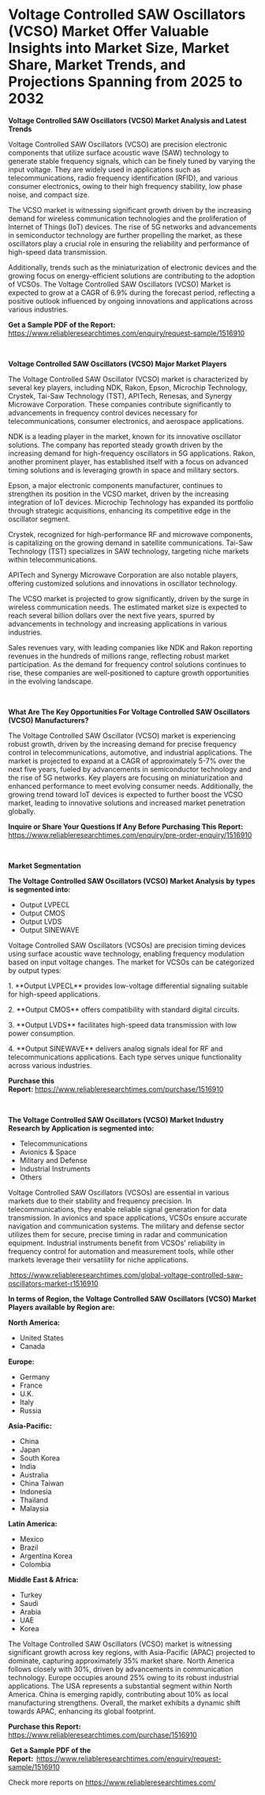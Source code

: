 <p><h1>Voltage Controlled SAW Oscillators (VCSO) Market Offer Valuable Insights into Market Size, Market Share, Market Trends, and Projections Spanning from 2025 to 2032</h1></p><p><strong>Voltage Controlled SAW Oscillators (VCSO) Market Analysis and Latest Trends</strong></p>
<p><p>Voltage Controlled SAW Oscillators (VCSO) are precision electronic components that utilize surface acoustic wave (SAW) technology to generate stable frequency signals, which can be finely tuned by varying the input voltage. They are widely used in applications such as telecommunications, radio frequency identification (RFID), and various consumer electronics, owing to their high frequency stability, low phase noise, and compact size.</p><p>The VCSO market is witnessing significant growth driven by the increasing demand for wireless communication technologies and the proliferation of Internet of Things (IoT) devices. The rise of 5G networks and advancements in semiconductor technology are further propelling the market, as these oscillators play a crucial role in ensuring the reliability and performance of high-speed data transmission.</p><p>Additionally, trends such as the miniaturization of electronic devices and the growing focus on energy-efficient solutions are contributing to the adoption of VCSOs. The Voltage Controlled SAW Oscillators (VCSO) Market is expected to grow at a CAGR of 6.9% during the forecast period, reflecting a positive outlook influenced by ongoing innovations and applications across various industries.</p></p>
<p><strong>Get a Sample PDF of the Report:&nbsp;</strong> <a href="https://www.reliableresearchtimes.com/enquiry/request-sample/1516910?utm_campaign=2292&utm_medium=2&utm_source=Github&utm_content=ia&utm_term=13022025&utm_id=voltage-controlled-saw-oscillators-vcso">https://www.reliableresearchtimes.com/enquiry/request-sample/1516910</a></p>
<p>&nbsp;</p>
<p><strong>Voltage Controlled SAW Oscillators (VCSO) Major Market Players</strong></p>
<p><p>The Voltage Controlled SAW Oscillator (VCSO) market is characterized by several key players, including NDK, Rakon, Epson, Microchip Technology, Crystek, Tai-Saw Technology (TST), APITech, Renesas, and Synergy Microwave Corporation. These companies contribute significantly to advancements in frequency control devices necessary for telecommunications, consumer electronics, and aerospace applications.</p><p>NDK is a leading player in the market, known for its innovative oscillator solutions. The company has reported steady growth driven by the increasing demand for high-frequency oscillators in 5G applications. Rakon, another prominent player, has established itself with a focus on advanced timing solutions and is leveraging growth in space and military sectors.</p><p>Epson, a major electronic components manufacturer, continues to strengthen its position in the VCSO market, driven by the increasing integration of IoT devices. Microchip Technology has expanded its portfolio through strategic acquisitions, enhancing its competitive edge in the oscillator segment.</p><p>Crystek, recognized for high-performance RF and microwave components, is capitalizing on the growing demand in satellite communications. Tai-Saw Technology (TST) specializes in SAW technology, targeting niche markets within telecommunications.</p><p>APITech and Synergy Microwave Corporation are also notable players, offering customized solutions and innovations in oscillator technology.</p><p>The VCSO market is projected to grow significantly, driven by the surge in wireless communication needs. The estimated market size is expected to reach several billion dollars over the next five years, spurred by advancements in technology and increasing applications in various industries.</p><p>Sales revenues vary, with leading companies like NDK and Rakon reporting revenues in the hundreds of millions range, reflecting robust market participation. As the demand for frequency control solutions continues to rise, these companies are well-positioned to capture growth opportunities in the evolving landscape.</p></p>
<p>&nbsp;</p>
<p><strong>What Are The Key Opportunities For Voltage Controlled SAW Oscillators (VCSO) Manufacturers?</strong></p>
<p><p>The Voltage Controlled SAW Oscillator (VCSO) market is experiencing robust growth, driven by the increasing demand for precise frequency control in telecommunications, automotive, and industrial applications. The market is projected to expand at a CAGR of approximately 5-7% over the next five years, fueled by advancements in semiconductor technology and the rise of 5G networks. Key players are focusing on miniaturization and enhanced performance to meet evolving consumer needs. Additionally, the growing trend toward IoT devices is expected to further boost the VCSO market, leading to innovative solutions and increased market penetration globally.</p></p>
<p><strong>Inquire or Share Your Questions If Any Before Purchasing This Report:</strong> <a href="https://www.reliableresearchtimes.com/enquiry/pre-order-enquiry/1516910?utm_campaign=2292&utm_medium=2&utm_source=Github&utm_content=ia&utm_term=13022025&utm_id=voltage-controlled-saw-oscillators-vcso">https://www.reliableresearchtimes.com/enquiry/pre-order-enquiry/1516910</a></p>
<p>&nbsp;</p>
<p><strong>Market Segmentation</strong></p>
<p><strong>The Voltage Controlled SAW Oscillators (VCSO) Market Analysis by types is segmented into:</strong></p>
<p><ul><li>Output LVPECL</li><li>Output CMOS</li><li>Output LVDS</li><li>Output SINEWAVE</li></ul></p>
<p><p>Voltage Controlled SAW Oscillators (VCSOs) are precision timing devices using surface acoustic wave technology, enabling frequency modulation based on input voltage changes. The market for VCSOs can be categorized by output types: </p><p>1. **Output LVPECL** provides low-voltage differential signaling suitable for high-speed applications.</p><p>2. **Output CMOS** offers compatibility with standard digital circuits.</p><p>3. **Output LVDS** facilitates high-speed data transmission with low power consumption.</p><p>4. **Output SINEWAVE** delivers analog signals ideal for RF and telecommunications applications. Each type serves unique functionality across various industries.</p></p>
<p><strong>Purchase this Report:&nbsp;</strong><a href="https://www.reliableresearchtimes.com/purchase/1516910?utm_campaign=2292&utm_medium=2&utm_source=Github&utm_content=ia&utm_term=13022025&utm_id=voltage-controlled-saw-oscillators-vcso">https://www.reliableresearchtimes.com/purchase/1516910</a></p>
<p>&nbsp;</p>
<p><strong>The Voltage Controlled SAW Oscillators (VCSO) Market Industry Research by Application is segmented into:</strong></p>
<p><ul><li>Telecommunications</li><li>Avionics & Space</li><li>Military and Defense</li><li>Industrial Instruments</li><li>Others</li></ul></p>
<p><p>Voltage Controlled SAW Oscillators (VCSOs) are essential in various markets due to their stability and frequency precision. In telecommunications, they enable reliable signal generation for data transmission. In avionics and space applications, VCSOs ensure accurate navigation and communication systems. The military and defense sector utilizes them for secure, precise timing in radar and communication equipment. Industrial instruments benefit from VCSOs' reliability in frequency control for automation and measurement tools, while other markets leverage their versatility for niche applications.</p></p>
<p><a href="https://www.reliableresearchtimes.com/global-voltage-controlled-saw-oscillators-market-r1516910?utm_campaign=2292&utm_medium=2&utm_source=Github&utm_content=ia&utm_term=13022025&utm_id=voltage-controlled-saw-oscillators-vcso">&nbsp;https://www.reliableresearchtimes.com/global-voltage-controlled-saw-oscillators-market-r1516910</a></p>
<p><strong>In terms of Region, the Voltage Controlled SAW Oscillators (VCSO) Market Players available by Region are:</strong></p>
<p>
    <p> <strong> North America: </strong>
        <ul>
            <li>United States</li>
            <li>Canada</li>
        </ul>
        </p> 
    <p> <strong> Europe: </strong>
        <ul>
            <li>Germany</li>
            <li>France</li>
            <li>U.K.</li>
            <li>Italy</li>
            <li>Russia</li>
        </ul>
        </p> 
    <p> <strong> Asia-Pacific: </strong>
        <ul>
            <li>China</li>
            <li>Japan</li>
            <li>South Korea</li>
            <li>India</li>
            <li>Australia</li>
            <li>China Taiwan</li>
            <li>Indonesia</li>
            <li>Thailand</li>
            <li>Malaysia</li>
        </ul>
        </p> 
    <p> <strong> Latin America: </strong>
        <ul>
            <li>Mexico</li>
            <li>Brazil</li>
            <li>Argentina Korea</li>
            <li>Colombia</li>
        </ul>
        </p> 
    <p> <strong> Middle East & Africa: </strong>
        <ul>
            <li>Turkey</li>
            <li>Saudi</li>
            <li>Arabia</li>
            <li>UAE</li>
            <li>Korea</li>
        </ul>
    </p>
    </p>
<p><p>The Voltage Controlled SAW Oscillators (VCSO) market is witnessing significant growth across key regions, with Asia-Pacific (APAC) projected to dominate, capturing approximately 35% market share. North America follows closely with 30%, driven by advancements in communication technology. Europe occupies around 25% owing to its robust industrial applications. The USA represents a substantial segment within North America. China is emerging rapidly, contributing about 10% as local manufacturing strengthens. Overall, the market exhibits a dynamic shift towards APAC, enhancing its global footprint.</p></p>
<p><strong>Purchase this Report: </strong><a href="https://www.reliableresearchtimes.com/purchase/1516910?utm_campaign=2292&utm_medium=2&utm_source=Github&utm_content=ia&utm_term=13022025&utm_id=voltage-controlled-saw-oscillators-vcso">https://www.reliableresearchtimes.com/purchase/1516910</a></p>
<p>&nbsp;<strong>Get a Sample PDF of the Report:&nbsp;&nbsp;</strong><a href="https://www.reliableresearchtimes.com/enquiry/request-sample/1516910?utm_campaign=2292&utm_medium=2&utm_source=Github&utm_content=ia&utm_term=13022025&utm_id=voltage-controlled-saw-oscillators-vcso">https://www.reliableresearchtimes.com/enquiry/request-sample/1516910</a></p>
<p><strong></strong></p>
<p>Check more reports on <a href="https://www.reliableresearchtimes.com/?utm_campaign=2292&utm_medium=2&utm_source=Github&utm_content=ia&utm_term=13022025&utm_id=voltage-controlled-saw-oscillators-vcso">https://www.reliableresearchtimes.com/</a></p>